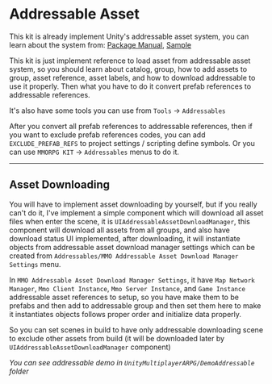 # Addressable Asset

This kit is already implement Unity's addressable asset system, you can learn about the system from: [Package Manual](https://docs.unity3d.com/Packages/com.unity.addressables@1.23/manual/index.html), [Sample](https://github.com/Unity-Technologies/Addressables-Sample)

This kit is just implement reference to load asset from addressable asset system, so you should learn about catalog, group, how to add assets to group, asset reference, asset labels, and how to download addressable to use it properly. Then what you have to do it convert prefab references to addressable references.

[](../images/179/001.png)

[](../images/179/001-02.png)

It's also have some tools you can use from `Tools` -> `Addressables`

[](../images/179/002.png)

After you convert all prefab references to addressable references, then if you want to exclude prefab references codes, you can add `EXCLUDE_PREFAB_REFS` to project settings / scripting define symbols. Or you can use `MMORPG KIT` -> `Addressables` menus to do it.

[](../images/179/003.png)

* * *

## Asset Downloading

You will have to implement asset downloading by yourself, but if you really can't do it, I've implement a simple component which will download all asset files when enter the scene, it is `UIAddressableAssetDownloadManager`, this component will download all assets from all groups, and also have download status UI implemented, after downloading, it will instantiate objects from addressable asset download manager settings which can be created from `Addressables/MMO Addressable Asset Download Manager Settings` menu.

In `MMO Addressable Asset Download Manager Settings`, it have `Map Network Manager`, `Mmo Client Instance`, `Mmo Server Instance`, and `Game Instance` addressable asset references to setup, so you have make them to be prefabs and then add to addressable group and then set them here to make it instantiates objects follows proper order and initialize data properly.

[](../images/179/004.png)

So you can set scenes in build to have only addressable downloading scene to exclude other assets from build (it will be downloaded later by `UIAddressableAssetDownloadManager` component)

[](../images/179/005.png)

*You can see addressable demo in `UnityMultiplayerARPG/DemoAddressable` folder*